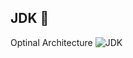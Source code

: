 ## JDK 📑


Optinal Architecture
![JDK](https://github.com/Urunov/Interview-Preparation-WAY/assets/11626327/630db094-9927-4526-abf1-d90f115f10ee)



